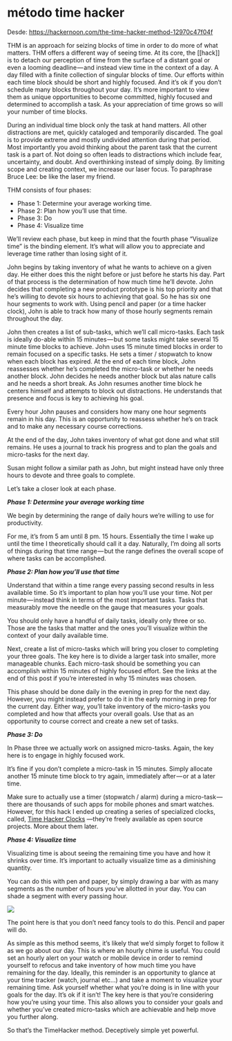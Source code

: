 # método time hacker
Desde: https://hackernoon.com/the-time-hacker-method-12970c47f04f

THM is an approach for seizing blocks of time in order to do more of what matters. THM offers a different way of seeing time. At its core, the [[hack]] is to detach our perception of time from the surface of a distant goal or even a looming deadline — and instead view time in the context of a day. A day filled with a finite collection of singular blocks of time. Our efforts within each time block should be short and highly focused. And it’s ok if you don’t schedule many blocks throughout your day. It’s more important to view them as unique opportunities to become committed, highly focused and determined to accomplish a task. As your appreciation of time grows so will your number of time blocks.

During an individual time block only the task at hand matters. All other distractions are met, quickly cataloged and temporarily discarded. The goal is to provide extreme and mostly undivided attention during that period. Most importantly you avoid thinking about the parent task that the current task is a part of. Not doing so often leads to distractions which include fear, uncertainty, and doubt. And overthinking instead of simply doing. By limiting scope and creating context, we increase our laser focus. To paraphrase Bruce Lee: be like the laser my friend.

THM consists of four phases:

-   Phase 1: Determine your average working time.
-   Phase 2: Plan how you’ll use that time.
-   Phase 3: Do
-   Phase 4: Visualize time

We’ll review each phase, but keep in mind that the fourth phase “Visualize time” is the binding element. It’s what will allow you to appreciate and leverage time rather than losing sight of it.

John begins by taking inventory of what he wants to achieve on a given day. He either does this the night before or just before he starts his day. Part of that process is the determination of how much time he’ll devote. John decides that completing a new product prototype is his top priority and that he’s willing to devote six hours to achieving that goal. So he has six one hour segments to work with. Using pencil and paper (or a time hacker clock), John is able to track how many of those hourly segments remain throughout the day.

John then creates a list of sub-tasks, which we’ll call micro-tasks. Each task is ideally do-able within 15 minutes — but some tasks might take several 15 minute time blocks to achieve. John uses 15 minute timed blocks in order to remain focused on a specific tasks. He sets a timer / stopwatch to know when each block has expired. At the end of each time block, John reassesses whether he’s completed the micro-task or whether he needs another block. John decides he needs another block but alas nature calls and he needs a short break. As John resumes another time block he centers himself and attempts to block out distractions. He understands that presence and focus is key to achieving his goal.

Every hour John pauses and considers how many one hour segments remain in his day. This is an opportunity to reassess whether he’s on track and to make any necessary course corrections.

At the end of the day, John takes inventory of what got done and what still remains. He uses a journal to track his progress and to plan the goals and micro-tasks for the next day.

Susan might follow a similar path as John, but might instead have only three hours to devote and three goals to complete.

Let’s take a closer look at each phase.

**_Phase 1: Determine your average working time_**

We begin by determining the range of daily hours we’re willing to use for productivity.

For me, it’s from 5 am until 8 pm. 15 hours. Essentially the time I wake up until the time I theoretically should call it a day. Naturally, I’m doing all sorts of things during that time range — but the range defines the overall scope of where tasks can be accomplished.

**_Phase 2: Plan how you’ll use that time_**

Understand that within a time range every passing second results in less available time. So it’s important to plan how you’ll use your time. Not per minute — instead think in terms of the most important tasks. Tasks that measurably move the needle on the gauge that measures your goals.

You should only have a handful of daily tasks, ideally only three or so. Those are the tasks that matter and the ones you’ll visualize within the context of your daily available time.

Next, create a list of micro-tasks which will bring you closer to completing your three goals. The key here is to divide a larger task into smaller, more manageable chunks. Each micro-task should be something you can accomplish within 15 minutes of highly focused effort. See the links at the end of this post if you’re interested in why 15 minutes was chosen.

This phase should be done daily in the evening in prep for the next day. However, you might instead prefer to do it in the early morning in prep for the current day. Either way, you’ll take inventory of the micro-tasks you completed and how that affects your overall goals. Use that as an opportunity to course correct and create a new set of tasks.

**_Phase 3: Do_**

In Phase three we actually work on assigned micro-tasks. Again, the key here is to engage in highly focused work.

It’s fine if you don’t complete a micro-task in 15 minutes. Simply allocate another 15 minute time block to try again, immediately after — or at a later time.

Make sure to actually use a timer (stopwatch / alarm) during a micro-task — there are thousands of such apps for mobile phones and smart watches. However, for this hack I ended up creating a series of specialized clocks, called, [Time Hacker Clocks](https://medium.com/@cjus/time-hacker-clocks-3a1491dd02a7) —they’re freely available as open source projects. More about them later.

**_Phase 4: Visualize time_**

Visualizing time is about seeing the remaining time you have and how it shrinks over time. It’s important to actually visualize time as a diminishing quantity.

You can do this with pen and paper, by simply drawing a bar with as many segments as the number of hours you’ve allotted in your day. You can shade a segment with every passing hour.

![](https://hackernoon.com/hn-images/1*QDU5aJJQ1FynorSFWmEO0g.jpeg)

The point here is that you don’t need fancy tools to do this. Pencil and paper will do.

As simple as this method seems, it’s likely that we’d simply forget to follow it as we go about our day. This is where an hourly chime is useful. You could set an hourly alert on your watch or mobile device in order to remind yourself to refocus and take inventory of how much time you have remaining for the day. Ideally, this reminder is an opportunity to glance at your time tracker (watch, journal etc…) and take a moment to visualize your remaining time. Ask yourself whether what you’re doing is in line with your goals for the day. It’s ok if it isn’t! The key here is that you’re considering how you’re using your time. This also allows you to consider your goals and whether you’ve created micro-tasks which are achievable and help move you further along.

So that’s the TimeHacker method. Deceptively simple yet powerful.
